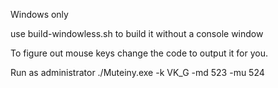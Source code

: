 Windows only

use build-windowless.sh to build it without a console window

To figure out mouse keys change the code to output it for you.

Run as administrator
./Muteiny.exe -k VK_G -md 523 -mu 524